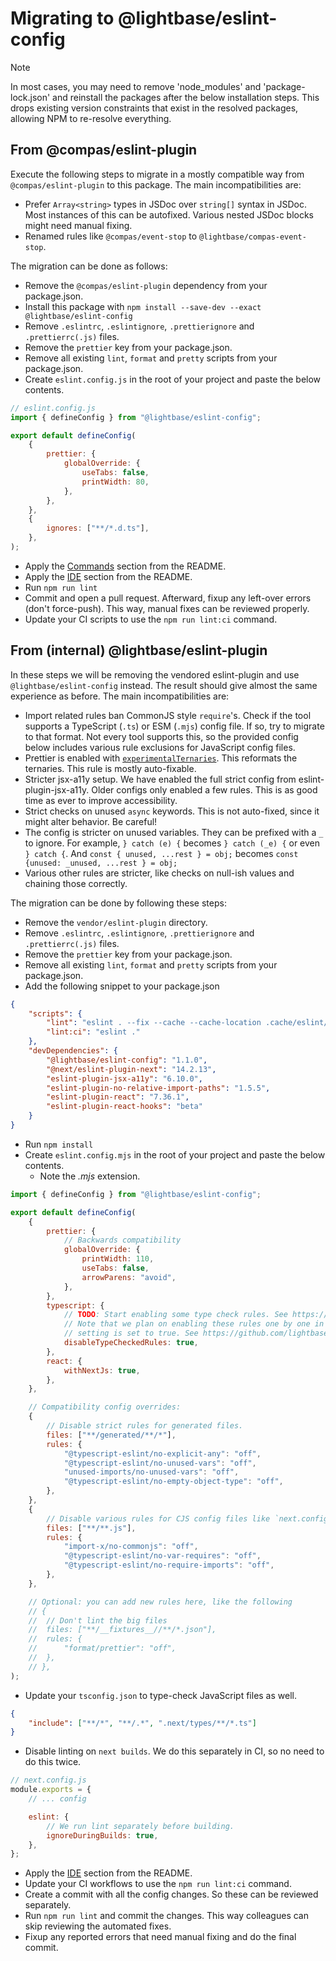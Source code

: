 # Migrating to @lightbase/eslint-config

> [!NOTE]
>
> In most cases, you may need to remove 'node_modules' and 'package-lock.json' and
> reinstall the packages after the below installation steps. This drops existing version
> constraints that exist in the resolved packages, allowing NPM to re-resolve everything.

## From @compas/eslint-plugin

Execute the following steps to migrate in a mostly compatible way from
`@compas/eslint-plugin` to this package. The main incompatibilities are:

- Prefer `Array<string>` types in JSDoc over `string[]` syntax in JSDoc. Most instances of
  this can be autofixed. Various nested JSDoc blocks might need manual fixing.
- Renamed rules like `@compas/event-stop` to `@lightbase/compas-event-stop`.

The migration can be done as follows:

- Remove the `@compas/eslint-plugin` dependency from your package.json.
- Install this package with `npm install --save-dev --exact @lightbase/eslint-config`
- Remove `.eslintrc`, `.eslintignore`, `.prettierignore` and `.prettierrc(.js)` files.
- Remove the `prettier` key from your package.json.
- Remove all existing `lint`, `format` and `pretty` scripts from your package.json.
- Create `eslint.config.js` in the root of your project and paste the below contents.

```js
// eslint.config.js
import { defineConfig } from "@lightbase/eslint-config";

export default defineConfig(
	{
		prettier: {
			globalOverride: {
				useTabs: false,
				printWidth: 80,
			},
		},
	},
	{
		ignores: ["**/*.d.ts"],
	},
);
```

- Apply the [Commands](./README.md#commands) section from the README.
- Apply the [IDE](./README.md#ide) section from the README.
- Run `npm run lint`
- Commit and open a pull request. Afterward, fixup any left-over errors (don't
  force-push). This way, manual fixes can be reviewed properly.
- Update your CI scripts to use the `npm run lint:ci` command.

## From (internal) @lightbase/eslint-plugin

In these steps we will be removing the vendored eslint-plugin and use
`@lightbase/eslint-config` instead. The result should give almost the same experience as
before. The main incompatibilities are:

- Import related rules ban CommonJS style `require`'s. Check if the tool supports a
  TypeScript (`.ts`) or ESM (`.mjs`) config file. If so, try to migrate to that format.
  Not every tool supports this, so the provided config below includes various rule
  exclusions for JavaScript config files.
- Prettier is enabled with
  [`experimentalTernaries`](https://prettier.io/blog/2023/11/13/curious-ternaries). This
  reformats the ternaries. This rule is mostly auto-fixable.
- Stricter jsx-a11y setup. We have enabled the full strict config from
  eslint-plugin-jsx-a11y. Older configs only enabled a few rules. This is as good time as
  ever to improve accessibility.
- Strict checks on unused `async` keywords. This is not auto-fixed, since it might alter
  behavior. Be careful!
- The config is stricter on unused variables. They can be prefixed with a `_` to ignore.
  For example, `} catch (e) {` becomes `} catch (_e) {` or even `} catch {`. And
  `const { unused, ...rest } = obj;` becomes `const {unused: _unused, ...rest } = obj;`
- Various other rules are stricter, like checks on null-ish values and chaining those
  correctly.

The migration can be done by following these steps:

- Remove the `vendor/eslint-plugin` directory.
- Remove `.eslintrc`, `.eslintignore`, `.prettierignore` and `.prettierrc(.js)` files.
- Remove the `prettier` key from your package.json.
- Remove all existing `lint`, `format` and `pretty` scripts from your package.json.
- Add the following snippet to your package.json

```json
{
	"scripts": {
		"lint": "eslint . --fix --cache --cache-location .cache/eslint/",
		"lint:ci": "eslint ."
	},
	"devDependencies": {
		"@lightbase/eslint-config": "1.1.0",
		"@next/eslint-plugin-next": "14.2.13",
		"eslint-plugin-jsx-a11y": "6.10.0",
		"eslint-plugin-no-relative-import-paths": "1.5.5",
		"eslint-plugin-react": "7.36.1",
		"eslint-plugin-react-hooks": "beta"
	}
}
```

- Run `npm install`
- Create `eslint.config.mjs` in the root of your project and paste the below contents.
  - Note the _.mjs_ extension.

```js
import { defineConfig } from "@lightbase/eslint-config";

export default defineConfig(
	{
		prettier: {
			// Backwards compatibility
			globalOverride: {
				printWidth: 110,
				useTabs: false,
				arrowParens: "avoid",
			},
		},
		typescript: {
			// TODO: Start enabling some type check rules. See https://typescript-eslint.io/users/configs/#recommended-type-checked
			// Note that we plan on enabling these rules one by one in upcoming releases even if this
			// setting is set to true. See https://github.com/lightbasenl/platforms/issues/133
			disableTypeCheckedRules: true,
		},
		react: {
			withNextJs: true,
		},
	},

	// Compatibility config overrides:
	{
		// Disable strict rules for generated files.
		files: ["**/generated/**/*"],
		rules: {
			"@typescript-eslint/no-explicit-any": "off",
			"@typescript-eslint/no-unused-vars": "off",
			"unused-imports/no-unused-vars": "off",
			"@typescript-eslint/no-empty-object-type": "off",
		},
	},
	{
		// Disable various rules for CJS config files like `next.config.js` and `postcss.config.js`
		files: ["**/**.js"],
		rules: {
			"import-x/no-commonjs": "off",
			"@typescript-eslint/no-var-requires": "off",
			"@typescript-eslint/no-require-imports": "off",
		},
	},

	// Optional: you can add new rules here, like the following
	// {
	// 	// Don't lint the big files
	// 	files: ["**/__fixtures__//**/*.json"],
	// 	rules: {
	// 		"format/prettier": "off",
	// 	},
	// },
);
```

- Update your `tsconfig.json` to type-check JavaScript files as well.

```json
{
	"include": ["**/*", "**/.*", ".next/types/**/*.ts"]
}
```

- Disable linting on `next builds`. We do this separately in CI, so no need to do this
  twice.

```js
// next.config.js
module.exports = {
	// ... config

	eslint: {
		// We run lint separately before building.
		ignoreDuringBuilds: true,
	},
};
```

- Apply the [IDE](./README.md#ide) section from the README.
- Update your CI workflows to use the `npm run lint:ci` command.
- Create a commit with all the config changes. So these can be reviewed separately.
- Run `npm run lint` and commit the changes. This way colleagues can skip reviewing the
  automated fixes.
- Fixup any reported errors that need manual fixing and do the final commit.
